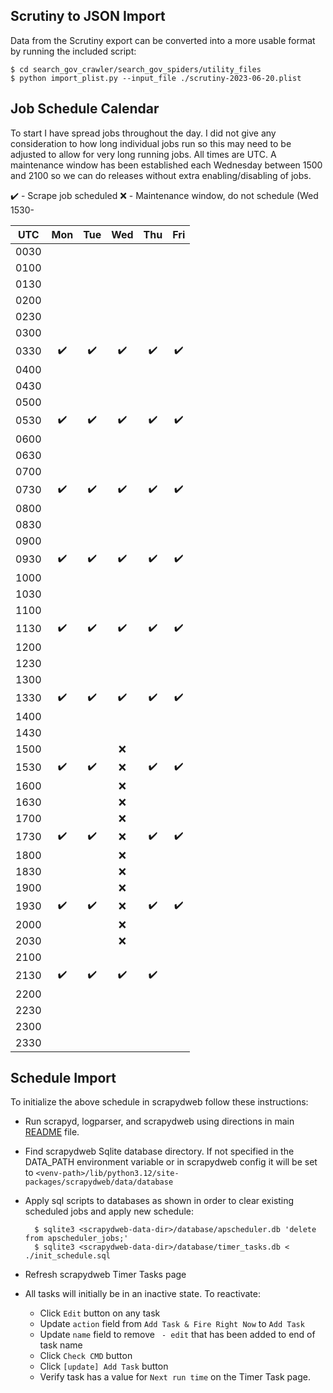 ## Scrutiny to JSON Import

Data from the Scrutiny export can be converted into a more usable format by running the included script:

    $ cd search_gov_crawler/search_gov_spiders/utility_files
    $ python import_plist.py --input_file ./scrutiny-2023-06-20.plist


## Job Schedule Calendar
To start I have spread jobs throughout the day.  I did not give any consideration to how long individual jobs run so this may need to be adjusted to allow for very long running jobs.  All times are UTC.  A maintenance window has been established each Wednesday between 1500 and 2100 so we can do releases without extra enabling/disabling of jobs.

:heavy_check_mark: - Scrape job scheduled
:x:  - Maintenance window, do not schedule (Wed 1530-

UTC | 	Mon	|	Tue	|	Wed	|	Thu	|	Fri	|
| :---: | :---: | :---: | :---: | :---: | :---: |
|0030	|		|		|		|		|		|
|0100	|		|		|		|		|		|
|0130	|		|		|		|		|		|
|0200	|		|		|		|		|		|
|0230	|		|		|		|		|		|
|0300	|		|		|		|		|		|
|0330	|   :heavy_check_mark:   |   :heavy_check_mark:   |   :heavy_check_mark:   |   :heavy_check_mark:   |   :heavy_check_mark:   |
|0400	|		|		|		|		|		|
|0430	|		|		|		|		|		|
|0500	|		|		|		|		|		|
|0530	|   :heavy_check_mark:   |   :heavy_check_mark:   |   :heavy_check_mark:   |   :heavy_check_mark:   |   :heavy_check_mark:   |
|0600	|		|		|		|		|		|
|0630	|		|		|		|		|		|
|0700	|		|		|		|		|		|
|0730	|   :heavy_check_mark:   |   :heavy_check_mark:   |   :heavy_check_mark:   |   :heavy_check_mark:   |   :heavy_check_mark:   |
|0800	|		|		|		|		|		|
|0830	|		|		|		|		|		|
|0900	|		|		|		|		|		|
|0930	|   :heavy_check_mark:   |   :heavy_check_mark:   |   :heavy_check_mark:   |   :heavy_check_mark:   |   :heavy_check_mark:   |
|1000	|		|		|		|		|		|
|1030	|		|		|		|		|		|
|1100	|		|		|		|		|		|
|1130	|   :heavy_check_mark:   |   :heavy_check_mark:   |   :heavy_check_mark:   |   :heavy_check_mark:   |   :heavy_check_mark:   |
|1200	|		|		|		|		|		|
|1230	|		|		|		|		|		|
|1300	|		|		|		|		|		|
|1330	|   :heavy_check_mark:   |   :heavy_check_mark:   |   :heavy_check_mark:   |   :heavy_check_mark:   |   :heavy_check_mark:   |
|1400	|		|		|		|		|		|
|1430	|		|		|		|		|		|
|1500	|		|		|	:x:	|		|		|
|1530	|   :heavy_check_mark:   |   :heavy_check_mark:   |	:x:	|   :heavy_check_mark:   |   :heavy_check_mark:   |
|1600	|		|		|	:x:	|		|		|
|1630	|		|		|	:x:	|		|		|
|1700	|		|		|	:x:	|		|		|
|1730	|   :heavy_check_mark:   |   :heavy_check_mark:   |	:x:	|   :heavy_check_mark:   |   :heavy_check_mark:   |
|1800	|		|		|	:x:	|		|		|
|1830	|		|		|	:x:	|		|		|
|1900	|		|		|	:x:	|		|		|
|1930	|   :heavy_check_mark:   |   :heavy_check_mark:   |	:x:	|   :heavy_check_mark:   |   :heavy_check_mark:   |
|2000	|		|		|	:x:	|		|		|
|2030	|		|		|	:x:	|		|		|
|2100	|		|		|		|		|		|
|2130	|   :heavy_check_mark:   |   :heavy_check_mark:   |   :heavy_check_mark:   |   :heavy_check_mark:   |		|
|2200	|		|		|		|		|		|
|2230	|		|		|		|		|		|
|2300	|		|		|		|		|		|
|2330	|		|		|		|		|		|

## Schedule Import
To initialize the above schedule in scrapydweb follow these instructions:
* Run scrapyd, logparser, and scrapydweb using directions in main [README](/README.md#running-scrapydweb-ui) file.
* Find scrapydweb Sqlite database directory.  If not specified in the DATA_PATH environment variable or in scrapydweb config it will be set to `<venv-path>/lib/python3.12/site-packages/scrapydweb/data/database`
* Apply sql scripts to databases as shown in order to clear existing scheduled jobs and apply new schedule:

        $ sqlite3 <scrapydweb-data-dir>/database/apscheduler.db 'delete from apscheduler_jobs;'
        $ sqlite3 <scrapydweb-data-dir>/database/timer_tasks.db < ./init_schedule.sql
* Refresh scrapydweb Timer Tasks page
* All tasks will initially be in an inactive state.  To reactivate:
  * Click `Edit` button on any task
  * Update `action` field from `Add Task & Fire Right Now` to `Add Task`
  * Update `name` field to remove ` - edit` that has been added to end of task name
  * Click `Check CMD` button
  * Click `[update] Add Task` button
  * Verify task has a value for `Next run time` on the Timer Task page.
